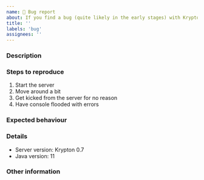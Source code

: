 ```yaml
---
name: 🐛 Bug report
about: If you find a bug (quite likely in the early stages) with Krypton, you can report it like this.
title: ''
labels: 'bug'
assignees: ''
---
```


<!-- Before continuing, please make sure you are running the latest version. It can be found here: https://ci.kryptonmc.org/job/Krypton/lastSuccessfulBuild -->

### Description

<!-- Please describe your issue in as much detail as necessary. This will help is diagnose your issue more easily -->

### Steps to reproduce

<!-- Please list the steps you took to produce this bug -->

1. Start the server
2. Move around a bit
3. Get kicked from the server for no reason
4. Have console flooded with errors

### Expected behaviour

<!-- Please explain what you would expect to happen -->

### Details

<!-- Please give us some information on the software you're using to run Krypton and what version it is -->

* Server version: Krypton 0.7
* Java version: 11

<!-- Please also try to paste your logs to either pastebin, hastebin, or another form of paste service, to help us diagnose your issue -->

### Other information

<!-- If you think you have any other relevant details, please include them here -->
